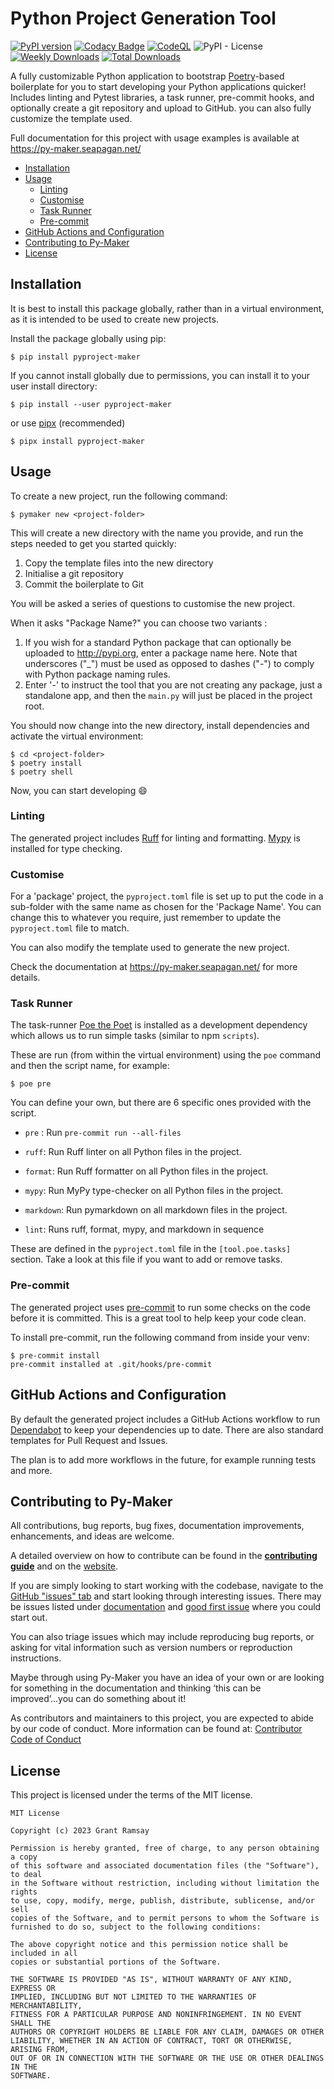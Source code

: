 # Python Project Generation Tool <!-- omit in toc -->

[![PyPI version](https://badge.fury.io/py/pyproject-maker.svg)](https://badge.fury.io/py/pyproject-maker)
[![Codacy
Badge](https://app.codacy.com/project/badge/Grade/7c86940f816b455ab171dc8126476849)](https://app.codacy.com/gh/seapagan/py-maker/dashboard?utm_source=gh&utm_medium=referral&utm_content=&utm_campaign=Badge_grade)
[![CodeQL](https://github.com/seapagan/py-maker/actions/workflows/codeql.yml/badge.svg)](https://github.com/seapagan/py-maker/actions/workflows/codeql.yml)
![PyPI - License](https://img.shields.io/pypi/l/pyproject-maker)
[![Weekly Downloads](https://static.pepy.tech/personalized-badge/pyproject-maker?period=week&units=international_system&left_color=black&right_color=green&left_text=Weekly%20Downloads)](https://pepy.tech/project/pyproject-maker)
[![Total Downloads](https://static.pepy.tech/personalized-badge/pyproject-maker?period=total&units=international_system&left_color=black&right_color=green&left_text=Total%20Downloads)](https://pepy.tech/project/pyproject-maker)

A fully customizable Python application to bootstrap
[Poetry](https://python-poetry.org/)-based boilerplate for you to start
developing your Python applications quicker! Includes linting and Pytest
libraries, a task runner, pre-commit hooks, and optionally create a git
repository and upload to GitHub. you can also fully customize the template used.

Full documentation for this project with usage examples is available at
<https://py-maker.seapagan.net/>

- [Installation](#installation)
- [Usage](#usage)
  - [Linting](#linting)
  - [Customise](#customise)
  - [Task Runner](#task-runner)
  - [Pre-commit](#pre-commit)
- [GitHub Actions and Configuration](#github-actions-and-configuration)
- [Contributing to Py-Maker](#contributing-to-py-maker)
- [License](#license)

## Installation

It is best to install this package globally, rather than in a virtual
environment, as it is intended to be used to create new projects.

Install the package globally using pip:

```console
$ pip install pyproject-maker
```

If you cannot install globally due to permissions, you can install it to your
user install directory:

```console
$ pip install --user pyproject-maker
```

or use [pipx](https://pypa.github.io/pipx/) (recommended)

```console
$ pipx install pyproject-maker
```

## Usage

To create a new project, run the following command:

```console
$ pymaker new <project-folder>
```

This will create a new directory with the name you provide, and run the steps
needed to get you started quickly:

1. Copy the template files into the new directory
2. Initialise a git repository
3. Commit the boilerplate to Git

You will be asked a series of questions to customise the new project.

When it asks "Package Name?" you can choose two variants :

1. If you wish for a standard Python package that can optionally be uploaded to
   <http://pypi.org>, enter a package name here. Note that underscores ("_")
   must be used as opposed to dashes ("-") to comply with Python package naming
   rules.
2. Enter '-' to instruct the tool that you are not creating any package, just a
   standalone app, and then the `main.py` will just be placed in the project
   root.

You should now change into the new directory, install dependencies and activate
the virtual environment:

```console
$ cd <project-folder>
$ poetry install
$ poetry shell
```

Now, you can start developing :smile:

### Linting

The generated project includes [Ruff](https://docs.astral.sh/ruff/) for linting
and formatting. [Mypy](http://mypy-lang.org/) is installed for type checking.

### Customise

For a 'package' project, the `pyproject.toml` file is set up to put the code in
a sub-folder with the same name as chosen for the 'Package Name'. You can change
this to whatever you require, just remember to update the `pyproject.toml` file
to match.

You can also modify the template used to generate the new project.

Check the documentation at <https://py-maker.seapagan.net/> for more details.

### Task Runner

The task-runner [Poe the Poet](https://github.com/nat-n/poethepoet) is installed
as a development dependency which allows us to run simple tasks (similar to npm
`scripts`).

These are run (from within the virtual environment) using the `poe` command and
then the script name, for example:

```console
$ poe pre
```

You can define your own, but there are 6 specific ones provided with the script.

- `pre` : Run `pre-commit run --all-files`
- `ruff`: Run Ruff linter on all Python files in the project.
- `format`: Run Ruff formatter on all Python files in the project.
- `mypy`: Run MyPy type-checker on all Python files in the project.
- `markdown`: Run pymarkdown on all markdown files in the project.

- `lint`: Runs ruff, format, mypy, and markdown in sequence

These are defined in the `pyproject.toml` file in the `[tool.poe.tasks]`
section. Take a look at this file if you want to add or remove tasks.

### Pre-commit

The generated project uses [pre-commit](https://pre-commit.com/) to run some
checks on the code before it is committed.  This is a great tool to help keep
your code clean.

To install pre-commit, run the following command from inside your venv:

```console
$ pre-commit install
pre-commit installed at .git/hooks/pre-commit
```

## GitHub Actions and Configuration

By default the generated project includes a GitHub Actions workflow to run
[Dependabot](https://dependabot.com/) to keep your dependencies up to date.
There are also standard templates for Pull Request and Issues.

The plan is to add more workflows in the future, for example running tests and
more.

## Contributing to Py-Maker

All contributions, bug reports, bug fixes, documentation improvements,
enhancements, and ideas are welcome.

A detailed overview on how to contribute can be found in the **[contributing
guide](CONTRIBUTING.md)** and on the
[website](http://py-maker.seapagan.net/contributing/).

If you are simply looking to start working with the codebase, navigate to the
[GitHub "issues" tab](https://github.com/seapagan/py-maker/issues) and start
looking through interesting issues. There may be issues listed under
[documentation](https://github.com/seapagan/py-maker/issues?labels=documentation&sort=updated&state=open)
and [good first
issue](https://github.com/seapagan/py-maker/issues?labels=good+first+issue&sort=updated&state=open)
where you could start out.

You can also triage issues which may include reproducing bug reports, or asking
for vital information such as version numbers or reproduction instructions.

Maybe through using Py-Maker you have an idea of your own or are looking for
something in the documentation and thinking ‘this can be improved’...you can do
something about it!

As contributors and maintainers to this project, you are expected to abide by
our code of conduct. More information can be found at: [Contributor Code of
Conduct](https://github.com/seapagan/py-maker/blob/main/CODE_OF_CONDUCT.md)

## License

This project is licensed under the terms of the MIT license.

```pre
MIT License

Copyright (c) 2023 Grant Ramsay

Permission is hereby granted, free of charge, to any person obtaining a copy
of this software and associated documentation files (the "Software"), to deal
in the Software without restriction, including without limitation the rights
to use, copy, modify, merge, publish, distribute, sublicense, and/or sell
copies of the Software, and to permit persons to whom the Software is
furnished to do so, subject to the following conditions:

The above copyright notice and this permission notice shall be included in all
copies or substantial portions of the Software.

THE SOFTWARE IS PROVIDED "AS IS", WITHOUT WARRANTY OF ANY KIND, EXPRESS OR
IMPLIED, INCLUDING BUT NOT LIMITED TO THE WARRANTIES OF MERCHANTABILITY,
FITNESS FOR A PARTICULAR PURPOSE AND NONINFRINGEMENT. IN NO EVENT SHALL THE
AUTHORS OR COPYRIGHT HOLDERS BE LIABLE FOR ANY CLAIM, DAMAGES OR OTHER
LIABILITY, WHETHER IN AN ACTION OF CONTRACT, TORT OR OTHERWISE, ARISING FROM,
OUT OF OR IN CONNECTION WITH THE SOFTWARE OR THE USE OR OTHER DEALINGS IN THE
SOFTWARE.


```
